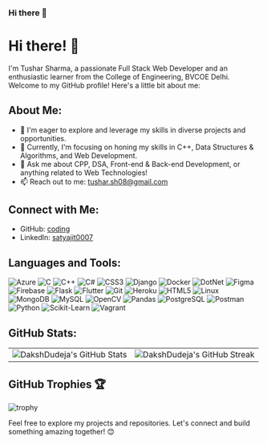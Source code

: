### Hi there 👋


# Hi there! 👋

I'm Tushar Sharma, a passionate Full Stack Web Developer and an enthusiastic learner from the College of Engineering, BVCOE Delhi. Welcome to my GitHub profile! Here's a little bit about me:

## About Me:
- 👯 I'm eager to explore and leverage my skills in diverse projects and opportunities.
- 🌱 Currently, I'm focusing on honing my skills in C++, Data Structures & Algorithms, and Web Development.
- 💬 Ask me about CPP, DSA, Front-end & Back-end Development, or anything related to Web Technologies!
- 📫 Reach out to me: tushar.sh08@gmail.com

## Connect with Me:
- GitHub: [coding](https://github.com/coding)
- LinkedIn: [satyajit0007](https://www.linkedin.com/in/satyajit0007/)

## Languages and Tools:
![Azure](icons/azure.png) ![C](icons/c.png) ![C++](icons/cplusplus.png) ![C#](icons/csharp.png) ![CSS3](icons/css3.png) ![Django](icons/django.png) ![Docker](icons/docker.png) ![DotNet](icons/dotnet.png) ![Figma](icons/figma.png) ![Firebase](icons/firebase.png) ![Flask](icons/flask.png) ![Flutter](icons/flutter.png) ![Git](icons/git.png) ![Heroku](icons/heroku.png) ![HTML5](icons/html5.png) ![Linux](icons/linux.png) ![MongoDB](icons/mongodb.png) ![MySQL](icons/mysql.png) ![OpenCV](icons/opencv.png) ![Pandas](icons/pandas.png) ![PostgreSQL](icons/postgresql.png) ![Postman](icons/postman.png) ![Python](icons/python.png) ![Scikit-Learn](icons/scikit_learn.png) ![Vagrant](icons/vagrant.png)

## GitHub Stats:
<table>
  <tr>
    <td>
      <img src="https://github-readme-stats.vercel.app/api?username=DakshDudeja&show_icons=true&theme=dark&count_private=true" alt="DakshDudeja's GitHub Stats" />
    </td>
    <td>
      <img src="https://github-readme-streak-stats.herokuapp.com/?user=DakshDudeja&theme=dark" alt="DakshDudeja's GitHub Streak" />
    </td>
  </tr>
</table>

## GitHub Trophies 🏆
![trophy](https://github-profile-trophy.vercel.app/?username=DakshDudeja&theme=onedark)

Feel free to explore my projects and repositories. Let's connect and build something amazing together! 😊


